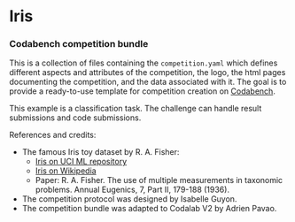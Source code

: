 # Iris

### Codabench competition bundle

This is a collection of files containing the `competition.yaml` which defines different aspects and attributes of the competition, the logo, the html pages documenting the competition, and the data associated with it. The goal is to provide a ready-to-use template for competition creation on [Codabench](https://github.com/codalab/codabench).

This example is a classification task. The challenge can handle result submissions and code submissions.

References and credits: 

* The famous Iris toy dataset by R. A. Fisher:
  * [Iris on UCI ML repository](https://archive.ics.uci.edu/ml/datasets/iris)
  * [Iris on Wikipedia](https://en.wikipedia.org/wiki/Iris_flower_data_set)
  * Paper: R. A. Fisher. The use of multiple measurements in taxonomic problems. Annual Eugenics, 7, Part II, 179-188 (1936). 
* The competition protocol was designed by Isabelle Guyon. 
* The competition bundle was adapted to Codalab V2 by Adrien Pavao.

